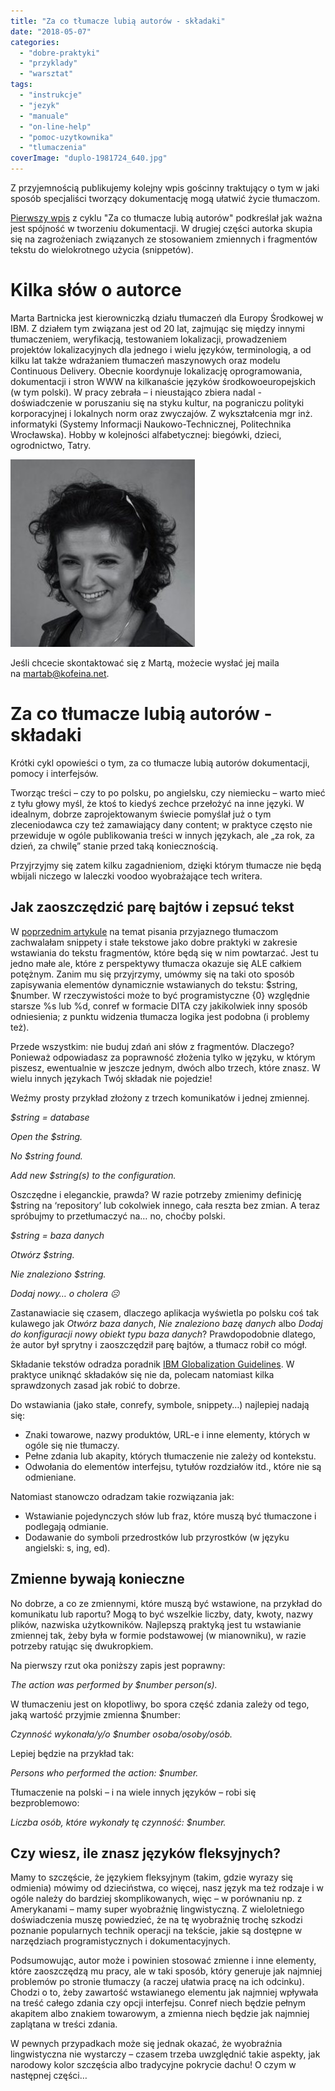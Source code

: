 ```yaml
---
title: "Za co tłumacze lubią autorów - składaki"
date: "2018-05-07"
categories: 
  - "dobre-praktyki"
  - "przyklady"
  - "warsztat"
tags: 
  - "instrukcje"
  - "jezyk"
  - "manuale"
  - "on-line-help"
  - "pomoc-uzytkownika"
  - "tlumaczenia"
coverImage: "duplo-1981724_640.jpg"
---
```


Z przyjemnością publikujemy kolejny wpis gościnny traktujący o tym w jaki sposób specjaliści tworzący dokumentację mogą ułatwić życie tłumaczom.

[Pierwszy wpis](http://techwriter.pl/za-co-tlumacze-lubia-autorow-spojnosc/) z cyklu "Za co tłumacze lubią autorów" podkreślał jak ważna jest spójność w tworzeniu dokumentacji. W drugiej części autorka skupia się na zagrożeniach związanych ze stosowaniem zmiennych i fragmentów tekstu do wielokrotnego użycia (snippetów).

# Kilka słów o autorce

Marta Bartnicka jest kierowniczką działu tłumaczeń dla Europy Środkowej w IBM. Z działem tym związana jest od 20 lat, zajmując się między innymi tłumaczeniem, weryfikacją, testowaniem lokalizacji, prowadzeniem projektów lokalizacyjnych dla jednego i wielu języków, terminologią, a od kilku lat także wdrażaniem tłumaczeń maszynowych oraz modelu Continuous Delivery. Obecnie koordynuje lokalizację oprogramowania, dokumentacji i stron WWW na kilkanaście języków środkowoeuropejskich (w tym polski). W pracy zebrała – i nieustająco zbiera nadal - doświadczenie w poruszaniu się na styku kultur, na pograniczu polityki korporacyjnej i lokalnych norm oraz zwyczajów. Z wykształcenia mgr inż. informatyki (Systemy Informacji Naukowo-Technicznej, Politechnika Wrocławska). Hobby w kolejności alfabetycznej: biegówki, dzieci, ogrodnictwo, Tatry.

[![](images/marta_bartnicka-295x300.jpg)](http://techwriter.pl/wp-content/uploads/2018/03/marta_bartnicka.jpg)

Jeśli chcecie skontaktować się z Martą, możecie wysłać jej maila na [martab@kofeina.net](mailto:martab@kofeina.net).

# Za co tłumacze lubią autorów - składaki

Krótki cykl opowieści o tym, za co tłumacze lubią autorów dokumentacji, pomocy i interfejsów.

Tworząc treści – czy to po polsku, po angielsku, czy niemiecku – warto mieć z tyłu głowy myśl, że ktoś to kiedyś zechce przełożyć na inne języki. W idealnym, dobrze zaprojektowanym świecie pomyślał już o tym zleceniodawca czy też zamawiający dany content; w praktyce często nie przewiduje w ogóle publikowania treści w innych językach, ale „za rok, za dzień, za chwilę” stanie przed taką koniecznością.

Przyjrzyjmy się zatem kilku zagadnieniom, dzięki którym tłumacze nie będą wbijali niczego w laleczki voodoo wyobrażające tech writera.

## Jak zaoszczędzić parę bajtów i zepsuć tekst

W [poprzednim artykule](http://techwriter.pl/za-co-tlumacze-lubia-autorow-spojnosc/) na temat pisania przyjaznego tłumaczom zachwalałam snippety i stałe tekstowe jako dobre praktyki w zakresie wstawiania do tekstu fragmentów, które będą się w nim powtarzać. Jest tu jedno małe ale, które z perspektywy tłumacza okazuje się ALE całkiem potężnym. Zanim mu się przyjrzymy, umówmy się na taki oto sposób zapisywania elementów dynamicznie wstawianych do tekstu: $string, $number. W rzeczywistości może to być programistyczne {0} względnie starsze %s lub %d, conref w formacie DITA czy jakikolwiek inny sposób odniesienia; z punktu widzenia tłumacza logika jest podobna (i problemy też).

Przede wszystkim: nie buduj zdań ani słów z fragmentów. Dlaczego? Ponieważ odpowiadasz za poprawność złożenia tylko w języku, w którym piszesz, ewentualnie w jeszcze jednym, dwóch albo trzech, które znasz. W wielu innych językach Twój składak nie pojedzie!

Weźmy prosty przykład złożony z trzech komunikatów i jednej zmiennej.

_$string = database_

_Open the $string._

_No $string found._

_Add new $string(s) to the configuration._

Oszczędne i eleganckie, prawda? W razie potrzeby zmienimy definicję $string na ‘repository’ lub cokolwiek innego, cała reszta bez zmian. A teraz spróbujmy to przetłumaczyć na… no, choćby polski.

_$string = baza danych_

_Otwórz $string._

_Nie znaleziono $string._

_Dodaj nowy… o cholera_ _☹_

Zastanawiacie się czasem, dlaczego aplikacja wyświetla po polsku coś tak kulawego jak _Otwórz baza danych_, _Nie znaleziono bazę danych_ albo _Dodaj do konfiguracji nowy obiekt typu baza danych_? Prawdopodobnie dlatego, że autor był sprytny i zaoszczędził parę bajtów, a tłumacz robił co mógł.

Składanie tekstów odradza poradnik [IBM Globalization Guidelines](https://www-01.ibm.com/software/globalization/guidelines/a7.html). W praktyce uniknąć składaków się nie da, polecam natomiast kilka sprawdzonych zasad jak robić to dobrze.

Do wstawiania (jako stałe, conrefy, symbole, snippety…) najlepiej nadają się:

- Znaki towarowe, nazwy produktów, URL-e i inne elementy, których w ogóle się nie tłumaczy.
- Pełne zdania lub akapity, których tłumaczenie nie zależy od kontekstu.
- Odwołania do elementów interfejsu, tytułów rozdziałów itd., które nie są odmieniane.

Natomiast stanowczo odradzam takie rozwiązania jak:

- Wstawianie pojedynczych słów lub fraz, które muszą być tłumaczone i podlegają odmianie.
- Dodawanie do symboli przedrostków lub przyrostków (w języku angielski: s, ing, ed).

## Zmienne bywają konieczne

No dobrze, a co ze zmiennymi, które muszą być wstawione, na przykład do komunikatu lub raportu? Mogą to być wszelkie liczby, daty, kwoty, nazwy plików, nazwiska użytkowników. Najlepszą praktyką jest tu wstawianie zmiennej tak, żeby była w formie podstawowej (w mianowniku), w razie potrzeby ratując się dwukropkiem.

Na pierwszy rzut oka poniższy zapis jest poprawny:

_The action was performed by $number person(s)._

W tłumaczeniu jest on kłopotliwy, bo spora część zdania zależy od tego, jaką wartość przyjmie zmienna $number:

_Czynność wykonała/y/o $number osoba/osoby/osób._

Lepiej będzie na przykład tak:

_Persons who performed the action: $number._

Tłumaczenie na polski – i na wiele innych języków – robi się bezproblemowo:

_Liczba osób, które wykonały tę czynność: $number._

## Czy wiesz, ile znasz języków fleksyjnych?

Mamy to szczęście, że językiem fleksyjnym (takim, gdzie wyrazy się odmienia) mówimy od dzieciństwa, co więcej, nasz język ma też rodzaje i w ogóle należy do bardziej skomplikowanych, więc – w porównaniu np. z Amerykanami – mamy super wyobraźnię lingwistyczną. Z wieloletniego doświadczenia muszę powiedzieć, że na tę wyobraźnię trochę szkodzi poznanie popularnych technik operacji na tekście, jakie są dostępne w narzędziach programistycznych i dokumentacyjnych.

Podsumowując, autor może i powinien stosować zmienne i inne elementy, które zaoszczędzą mu pracy, ale w taki sposób, który generuje jak najmniej problemów po stronie tłumaczy (a raczej ułatwia pracę na ich odcinku). Chodzi o to, żeby zawartość wstawianego elementu jak najmniej wpływała na treść całego zdania czy opcji interfejsu. Conref niech będzie pełnym akapitem albo znakiem towarowym, a zmienna niech będzie jak najmniej zaplątana w treści zdania.

W pewnych przypadkach może się jednak okazać, że wyobraźnia lingwistyczna nie wystarczy – czasem trzeba uwzględnić takie aspekty, jak narodowy kolor szczęścia albo tradycyjne pokrycie dachu! O czym w następnej części…
